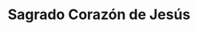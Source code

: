 ---
title: "Sagrado Corazón de Jesús"
url: /la-victoria/sagrado-corazon-de-jesus/
shop: Lebensmittel
---